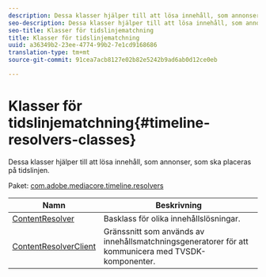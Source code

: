 ```yaml
---
description: Dessa klasser hjälper till att lösa innehåll, som annonser, som ska placeras på tidslinjen.
seo-description: Dessa klasser hjälper till att lösa innehåll, som annonser, som ska placeras på tidslinjen.
seo-title: Klasser för tidslinjematchning
title: Klasser för tidslinjematchning
uuid: a36349b2-23ee-4774-99b2-7e1cd9168686
translation-type: tm+mt
source-git-commit: 91cea7acb8127e02b82e5242b9ad6ab0d12ce0eb

---
```



# Klasser för tidslinjematchning{#timeline-resolvers-classes}

Dessa klasser hjälper till att lösa innehåll, som annonser, som ska placeras på tidslinjen.

Paket: [com.adobe.mediacore.timeline.resolvers](https://help.adobe.com/en_US/primetime/api/psdk/asdoc-dhls_1.4/com/adobe/mediacore/timeline/resolvers/package-detail.html)

| Namn | Beskrivning |
|---|---|
| [ContentResolver](https://help.adobe.com/en_US/primetime/api/psdk/asdoc-dhls_1.4/com/adobe/mediacore/timeline/resolvers/ContentResolver.html) | Basklass för olika innehållslösningar. |
| [ContentResolverClient](https://help.adobe.com/en_US/primetime/api/psdk/asdoc-dhls_1.4/com/adobe/mediacore/timeline/resolvers/ContentResolverClient.html) | Gränssnitt som används av innehållsmatchningsgeneratorer för att kommunicera med TVSDK-komponenter. |